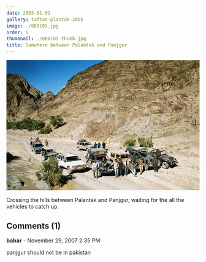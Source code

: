 ```yaml
---
date: 2003-01-01
gallery: taftan-plantak-2005
image: ./000105.jpg
order: 5
thumbnail: ./000105-thumb.jpg
title: Somwhere between Palantak and Panjgur
---
```


![Somwhere between Palantak and Panjgur](./000105.jpg)

Crossing the hills between Palantak and Panjgur, waiting for the all the vehicles to catch up.

<div id="comments">

## Comments (1)

<div id="comment">

**babar** - November 29, 2007  2:35 PM

panjgur should not be in pakistan

</div>

</div>
